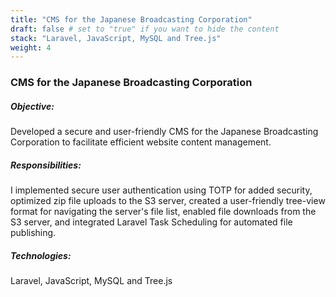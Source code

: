 ```yaml
---
title: "CMS for the Japanese Broadcasting Corporation"
draft: false # set to "true" if you want to hide the content
stack: "Laravel, JavaScript, MySQL and Tree.js"
weight: 4
---
```


### CMS for the Japanese Broadcasting Corporation

##### Objective:

Developed a secure and user-friendly CMS for the Japanese Broadcasting Corporation to facilitate efficient website content management.

##### Responsibilities:

I implemented secure user authentication using TOTP for added security, optimized zip file uploads to the S3 server, created a user-friendly tree-view format for navigating the server's file list, enabled file downloads from the S3 server, and integrated Laravel Task Scheduling for automated file publishing.

##### Technologies:

Laravel, JavaScript, MySQL and Tree.js

